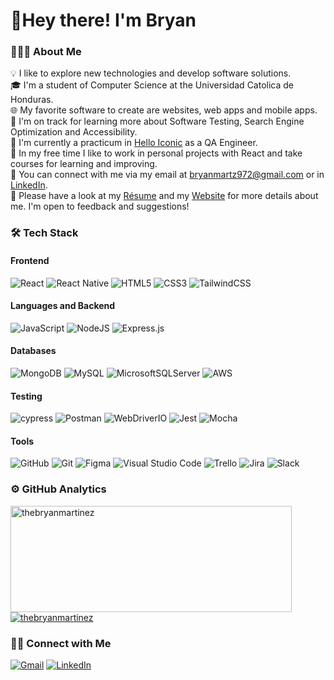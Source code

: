 # 👋Hey there! I'm Bryan

### 👨🏻‍💻 About Me


💡 I like to explore new technologies and develop software solutions.  
🎓 I'm a student of Computer Science at the Universidad Catolica de Honduras.  
🌐 My favorite software to create are websites, web apps and mobile apps.  
🌱 I'm on track for learning more about Software Testing, Search Engine Optimization and Accessibility.  
🏢 I'm currently a practicum in [Hello Iconic](https://www.helloiconic.com/) as a QA Engineer.  
🚀 In my free time I like to work in personal projects with React and take courses for learning and improving.  
📧 You can connect with me via my email at [bryanmartz972@gmail.com](mailto:bryanmartz972@gmail.com) or in [LinkedIn](https://www.linkedin.com/in/thebryanmartinez/).  
📄 Please have a look at my [Résume]() and my [Website](https://bryan-martinez-portfolio.vercel.app/) for more details about me. I'm open to feedback and suggestions!  


### 🛠 Tech Stack
#### Frontend
![React](https://img.shields.io/badge/react-%2320232a.svg?style=for-the-badge&logo=react&logoColor=%2361DAFB)
![React Native](https://img.shields.io/badge/react_native-%2320232a.svg?style=for-the-badge&logo=react&logoColor=%2361DAFB)
![HTML5](https://img.shields.io/badge/html5-%23E34F26.svg?style=for-the-badge&logo=html5&logoColor=white)
![CSS3](https://img.shields.io/badge/css3-%231572B6.svg?style=for-the-badge&logo=css3&logoColor=white)
![TailwindCSS](https://img.shields.io/badge/tailwindcss-%2338B2AC.svg?style=for-the-badge&logo=tailwind-css&logoColor=white)

#### Languages and Backend
![JavaScript](https://img.shields.io/badge/javascript-%23323330.svg?style=for-the-badge&logo=javascript&logoColor=%23F7DF1E)
![NodeJS](https://img.shields.io/badge/node.js-6DA55F?style=for-the-badge&logo=node.js&logoColor=white)
![Express.js](https://img.shields.io/badge/express.js-%23404d59.svg?style=for-the-badge&logo=express&logoColor=%2361DAFB)

#### Databases
![MongoDB](https://img.shields.io/badge/MongoDB-%234ea94b.svg?style=for-the-badge&logo=mongodb&logoColor=white)
![MySQL](https://img.shields.io/badge/mysql-%2300f.svg?style=for-the-badge&logo=mysql&logoColor=white)
![MicrosoftSQLServer](https://img.shields.io/badge/Microsoft%20SQL%20Sever-CC2927?style=for-the-badge&logo=microsoft%20sql%20server&logoColor=white)
![AWS](https://img.shields.io/badge/AWS-%23FF9900.svg?style=for-the-badge&logo=amazon-aws&logoColor=white)

#### Testing
![cypress](https://img.shields.io/badge/-cypress-%23E5E5E5?style=for-the-badge&logo=cypress&logoColor=058a5e)
![Postman](https://img.shields.io/badge/Postman-FF6C37?style=for-the-badge&logo=postman&logoColor=white)
![WebDriverIO](https://img.shields.io/badge/WebdriverIO-EA5906.svg?style=for-the-badge&logo=WebdriverIO&logoColor=white)
![Jest](https://img.shields.io/badge/-jest-%23C21325?style=for-the-badge&logo=jest&logoColor=white)
![Mocha](https://img.shields.io/badge/-mocha-%238D6748?style=for-the-badge&logo=mocha&logoColor=white)

#### Tools
![GitHub](https://img.shields.io/badge/github-%23121011.svg?style=for-the-badge&logo=github&logoColor=white)
![Git](https://img.shields.io/badge/git-%23F05033.svg?style=for-the-badge&logo=git&logoColor=white)
![Figma](https://img.shields.io/badge/figma-%23F24E1E.svg?style=for-the-badge&logo=figma&logoColor=white)
![Visual Studio Code](https://img.shields.io/badge/Visual%20Studio%20Code-0078d7.svg?style=for-the-badge&logo=visual-studio-code&logoColor=white)
![Trello](https://img.shields.io/badge/Trello-0052CC.svg?style=for-the-badge&logo=Trello&logoColor=white)
![Jira](https://img.shields.io/badge/Jira-0052CC.svg?style=for-the-badge&logo=Jira&logoColor=white)
![Slack](https://img.shields.io/badge/Slack-4A154B.svg?style=for-the-badge&logo=Slack&logoColor=white)


### ⚙ GitHub Analytics
<div>
<a href="https://github.com/thebryanmartinez">
    <img width=450 height=170 align="center" alt="thebryanmartinez" src="https://github-readme-stats.vercel.app/api?username=thebryanmartinez&count_private=true&theme=tokyonight&show_icons=true&hide=issues&hide_border=true" />
  </a>
  <a href="https://github.com/thebryanmartinez">
    <img align="center" alt="thebryanmartinez" src="https://github-readme-stats.vercel.app/api/top-langs/?username=thebryanmartinez&layout=compact&hide=php,smarty&theme=tokyonight&langs_count=6&hide_border=true" />
  </a>
</div>

### 🤝🏻 Connect with Me
[![Gmail](https://img.shields.io/badge/bryanmartz972@gmail.com-D14836?style=for-the-badge&logo=gmail&logoColor=white)](mailto:bryanmartz972@gmail.com)
[![LinkedIn](https://img.shields.io/badge/thebryanmartinez-%230077B5.svg?style=for-the-badge&logo=linkedin&logoColor=white)](https://www.linkedin.com/in/thebryanmartinez/)
